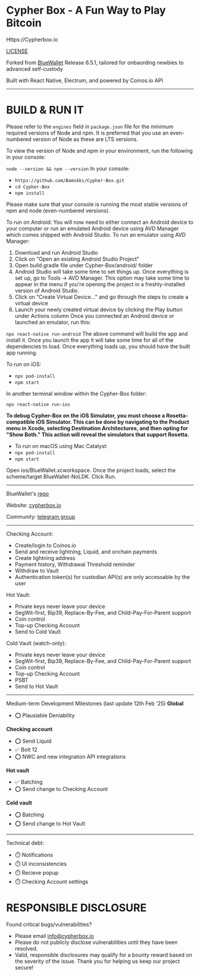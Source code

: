 # Cypher Box - A Fun Way to Play Bitcoin
Https://Cypherbox.io

[LICENSE](./LICENSE)

Forked from [BlueWallet](https://github.com/BlueWallet/BlueWallet) Release 6.5.1, tailored for onbaording newbies to advanced self-custody

Built with React Native, Electrum, and powered by Coinos.io API

---

# BUILD & RUN IT

Please refer to the `engines` field in `package.json` file for the minimum required versions of Node and npm. It is preferred that you use an even-numbered version of Node as these are LTS versions.

To view the version of Node and npm in your environment, run the following in your console:

`node --version && npm --version`
In your console:

* `https://github.com/Bamskki/Cypher-Box.git`
* `cd Cypher-Box` 
* `npm install`

Please make sure that your console is running the most stable versions of npm and node (even-numbered versions).

To run on Android:
You will now need to either connect an Android device to your computer or run an emulated Android device using AVD Manager which comes shipped with Android Studio. To run an emulator using AVD Manager:

1. Download and run Android Studio
2. Click on "Open an existing Android Studio Project"
3. Open build.gradle file under Cypher-Box/android/ folder
4. Android Studio will take some time to set things up. Once everything is set up, go to Tools -> AVD Manager. This option may take some time to appear in the menu if you're opening the project in a freshly-installed version of Android Studio.
5. Click on "Create Virtual Device..." and go through the steps to create a virtual device
6. Launch your newly created virtual device by clicking the Play button under Actions column
Once you connected an Android device or launched an emulator, run this:

`npx react-native run-android`
The above command will build the app and install it. Once you launch the app it will take some time for all of the dependencies to load. Once everything loads up, you should have the built app running.

To run on iOS:
* `npx pod-install`
* `npm start`

In another terminal window within the Cypher-Box folder:

`npx react-native run-ios`

**To debug Cypher-Box on the iOS Simulator, you must choose a Rosetta-compatible iOS Simulator. This can be done by navigating to the Product menu in Xcode, selecting Destination Architectures, and then opting for "Show Both." This action will reveal the simulators that support Rosetta.**

* To run on macOS using Mac Catalyst:
* `npx pod-install`
* `npm start`

Open ios/BlueWallet.xcworkspace. Once the project loads, select the scheme/target BlueWallet-NoLDK. Click Run.

---

BlueWallet's [repo](https://github.com/BlueWallet/BlueWallet/)

Website: [cypherbox.io](cypherbox.io)

Community: [telegram group](https://t.me/BitcoinUserSupport)

---

Checking Account:
* Create/login to Coinos.io 
* Send and receive lightning, Liquid, and onchain payments
* Create lightning address
* Payment history, Withdrawal Threshold reminder
* Withdraw to Vault
* Authentication token(s) for custodian API(s) are only accessable by the user

Hot Vault:
* Private keys never leave your device
* SegWit-first, Bip39, Replace-By-Fee, and Child-Pay-For-Parent support
* Coin control
* Top-up Checking Account
* Send to Cold Vault

Cold Vault (watch-only):
* Private keys never leave your device
* SegWit-first, Bip39, Replace-By-Fee, and Child-Pay-For-Parent support
* Coin control
* Top-up Checking Account
* PSBT
* Send to Hot Vault

---
Medium-term Development Milestones (last update 12th Feb '25)
**Global**
- ⭕ Plausiable Deniability

**Checking account**
- ⭕ Send Liquid
- ✅ Bolt 12
- ⭕ NWC and new integration API integrations

**Hot vault**
- ✅ Batching
- ⭕ Send change to Checking Account

**Cold vault**
- ⭕ Batching
- ⭕ Send change to Hot Vault
---
Technical debt:
- ⏱️ Notifications
- ⏱️ UI inconsistencies
- ⏱️ Recieve popup
- ⏱️ Checking Account settings 

# RESPONSIBLE DISCLOSURE
Found critical bugs/vulnerabilities?
- Please email info@cypherbox.io
- Please do not publicly disclose vulnerabilities until they have been resolved.
- Valid, responsible disclosures may qualify for a bounty reward based on the severity of the issue.
Thank you for helping us keep our project secure!





